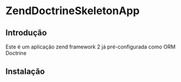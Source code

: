 ZendDoctrineSkeletonApp
=======================

Introdução
------------
Este é um aplicação zend framework 2 já pré-configurada como ORM Doctrine


Instalação
------------
